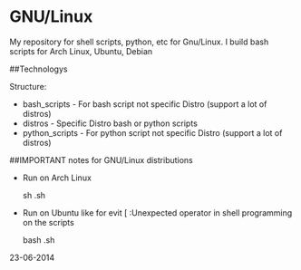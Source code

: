 GNU/Linux 
=========

My repository for shell scripts, python, etc for Gnu/Linux. I build bash scripts for Arch Linux, Ubuntu, Debian


##Technologys

Structure:

* bash_scripts - For bash script not specific Distro (support a lot of distros)
* distros - Specific Distro bash or python scripts 
* python_scripts - For python script not specific Distro (support a lot of distros)


##IMPORTANT notes for GNU/Linux distributions

* Run on Arch Linux
	
	sh .sh

* Run on Ubuntu like for evit [ :Unexpected operator in shell programming on the scripts

	bash .sh

23-06-2014
